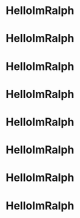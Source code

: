 # HelloImRalph
# HelloImRalph
# HelloImRalph
# HelloImRalph
# HelloImRalph
# HelloImRalph
# HelloImRalph
# HelloImRalph
